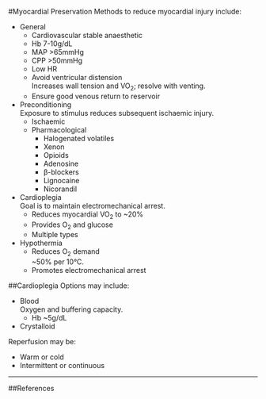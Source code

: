 #Myocardial Preservation
Methods to reduce myocardial injury include:
* General
	* Cardiovascular stable anaesthetic
	* Hb 7-10g/dL
	* MAP >65mmHg
	* CPP >50mmHg
	* Low HR
	* Avoid ventricular distension  
	Increases wall tension and VO<sub>2</sub>; resolve with venting.
	* Ensure good venous return to reservoir
* Preconditioning  
Exposure to stimulus reduces subsequent ischaemic injury.
	* Ischaemic
	* Pharmacological
		* Halogenated volatiles
		* Xenon
		* Opioids
		* Adenosine
		* β-blockers
		* Lignocaine
		* Nicorandil
* Cardioplegia  
Goal is to maintain electromechanical arrest.
	* Reduces myocardial VO<sub>2</sub> to ~20%
	* Provides O<sub>2</sub> and glucose
	* Multiple types
* Hypothermia  
	* Reduces O<sub>2</sub> demand  
	~50% per 10°C.
	* Promotes electromechanical arrest


##Cardioplegia
Options may include:
* Blood  
Oxygen and buffering capacity.
	* Hb ~5g/dL
* Crystalloid


Reperfusion may be:
* Warm or cold
* Intermittent or continuous



---

##References